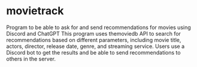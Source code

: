# movietrack
Program to be able to ask for and send recommendations for movies using Discord and ChatGPT
This program uses themoviedb API to search for recommendations based on different parameters, including movie title, actors, director, release date, genre, and streaming service. Users use a Discord bot to get the results and be able to send recommendations to others in the server.
